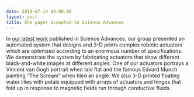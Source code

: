 ```yaml
---
date: 2019-07-14 00:00:00
layout: post
title: One paper accepted to Science Advances
---
```


In [our latest work](../sites/cfg.mit.edu/files/SCI_ADV_19.pdf) published in Science Advances, our group presented an automated system that designs and 3-D prints complex robotic actuators which are optimized according to an enormous number of specifications. We demonstrate the system by fabricating actuators that show different black-and-white images at different angles. One of our actuators portrays a Vincent van Gogh portrait when laid flat and the famous Edvard Munch painting “The Scream” when tiled an angle. We also 3-D printed floating water lilies with petals equipped with arrays of actuators and hinges that fold up in response to magnetic fields run through conductive fluids.
